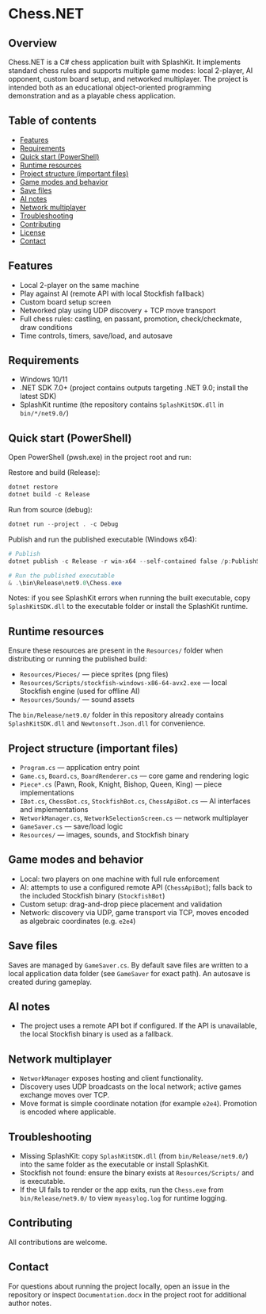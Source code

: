 # Chess.NET

## Overview

Chess.NET is a C# chess application built with SplashKit. It implements standard chess rules and supports multiple game modes: local 2-player, AI opponent, custom board setup, and networked multiplayer. The project is intended both as an educational object-oriented programming demonstration and as a playable chess application.

## Table of contents

- [Features](#features)
- [Requirements](#requirements)
- [Quick start (PowerShell)](#quick-start-powershell)
- [Runtime resources](#runtime-resources)
- [Project structure (important files)](#project-structure-important-files)
- [Game modes and behavior](#game-modes-and-behavior)
- [Save files](#save-files)
- [AI notes](#ai-notes)
- [Network multiplayer](#network-multiplayer)
- [Troubleshooting](#troubleshooting)
- [Contributing](#contributing)
- [License](#license)
- [Contact](#contact)

## Features

- Local 2-player on the same machine
- Play against AI (remote API with local Stockfish fallback)
- Custom board setup screen
- Networked play using UDP discovery + TCP move transport
- Full chess rules: castling, en passant, promotion, check/checkmate, draw conditions
- Time controls, timers, save/load, and autosave

## Requirements

- Windows 10/11
- .NET SDK 7.0+ (project contains outputs targeting .NET 9.0; install the latest SDK)
- SplashKit runtime (the repository contains `SplashKitSDK.dll` in `bin/*/net9.0/`)

## Quick start (PowerShell)

Open PowerShell (pwsh.exe) in the project root and run:

Restore and build (Release):

```powershell
dotnet restore
dotnet build -c Release
```

Run from source (debug):

```powershell
dotnet run --project . -c Debug
```

Publish and run the published executable (Windows x64):

```powershell
# Publish
dotnet publish -c Release -r win-x64 --self-contained false /p:PublishSingleFile=false

# Run the published executable
& .\bin\Release\net9.0\Chess.exe
```

Notes: if you see SplashKit errors when running the built executable, copy `SplashKitSDK.dll` to the executable folder or install the SplashKit runtime.

## Runtime resources

Ensure these resources are present in the `Resources/` folder when distributing or running the published build:

- `Resources/Pieces/` — piece sprites (png files)
- `Resources/Scripts/stockfish-windows-x86-64-avx2.exe` — local Stockfish engine (used for offline AI)
- `Resources/Sounds/` — sound assets

The `bin/Release/net9.0/` folder in this repository already contains `SplashKitSDK.dll` and `Newtonsoft.Json.dll` for convenience.

## Project structure (important files)

- `Program.cs` — application entry point
- `Game.cs`, `Board.cs`, `BoardRenderer.cs` — core game and rendering logic
- `Piece*.cs` (Pawn, Rook, Knight, Bishop, Queen, King) — piece implementations
- `IBot.cs`, `ChessBot.cs`, `StockfishBot.cs`, `ChessApiBot.cs` — AI interfaces and implementations
- `NetworkManager.cs`, `NetworkSelectionScreen.cs` — network multiplayer
- `GameSaver.cs` — save/load logic
- `Resources/` — images, sounds, and Stockfish binary

## Game modes and behavior

- Local: two players on one machine with full rule enforcement
- AI: attempts to use a configured remote API (`ChessApiBot`); falls back to the included Stockfish binary (`StockfishBot`)
- Custom setup: drag-and-drop piece placement and validation
- Network: discovery via UDP, game transport via TCP, moves encoded as algebraic coordinates (e.g. `e2e4`)

## Save files

Saves are managed by `GameSaver.cs`. By default save files are written to a local application data folder (see `GameSaver` for exact path). An autosave is created during gameplay.

## AI notes

- The project uses a remote API bot if configured. If the API is unavailable, the local Stockfish binary is used as a fallback.

## Network multiplayer

- `NetworkManager` exposes hosting and client functionality.
- Discovery uses UDP broadcasts on the local network; active games exchange moves over TCP.
- Move format is simple coordinate notation (for example `e2e4`). Promotion is encoded where applicable.

## Troubleshooting

- Missing SplashKit: copy `SplashKitSDK.dll` (from `bin/Release/net9.0/`) into the same folder as the executable or install SplashKit.
- Stockfish not found: ensure the binary exists at `Resources/Scripts/` and is executable.
- If the UI fails to render or the app exits, run the `Chess.exe` from `bin/Release/net9.0/` to view `myeasylog.log` for runtime logging.

## Contributing

All contributions are welcome.
## Contact

For questions about running the project locally, open an issue in the repository or inspect `Documentation.docx` in the project root for additional author notes.
